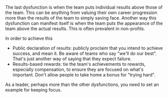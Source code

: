 The last dysfunction is when the team puts individual results above those of the team. This can be anything from valuing their own career progression more than the results of the team to simply saving face. Another way this dysfunction can manifest itself is when the team puts the appearance of the team above the actual results. This is often prevalent in non-profits.

In order to achieve this
- Public declaration of results: publicly proclaim that you intend to achieve success, and mean it. Be aware of teams who say "we'll do our best". That's just another way of saying that they expect failure.
- Results-based rewards: tie the team's achievements to rewards, especially compensation, to ensure they are focused on what's important. Don't allow people to take home a bonus for "trying hard".

As a leader, perhaps more than the other dysfunctions, you need to set an example for keeping focus. 